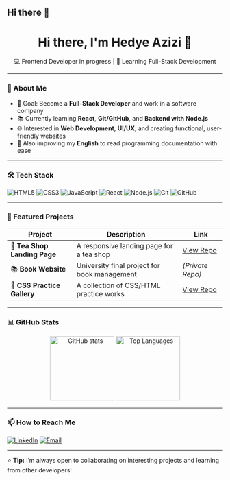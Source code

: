 ## Hi there 👋

<!--
**hedy-codes/hedy-codes** is a ✨ _special_ ✨ repository because its `README.md` (this file) appears on your GitHub profile.

Here are some ideas to get you started:

- 🔭 I’m currently working on ...
- 🌱 I’m currently learning ...
- 👯 I’m looking to collaborate on ...
- 🤔 I’m looking for help with ...
- 💬 Ask me about ...
- 📫 How to reach me: ...
- 😄 Pronouns: ...
- ⚡ Fun fact: ...
-->
<h1 align="center">Hi there, I'm Hedye Azizi 👋</h1>

<p align="center">
  💻 Frontend Developer in progress | 🌱 Learning Full-Stack Development
</p>

---

### 🚀 About Me
- 🎯 Goal: Become a **Full-Stack Developer** and work in a software company  
- 📚 Currently learning **React**, **Git/GitHub**, and **Backend with Node.js**  
- 🌐 Interested in **Web Development**, **UI/UX**, and creating functional, user-friendly websites  
- 📖 Also improving my **English** to read programming documentation with ease  

---

### 🛠 Tech Stack
![HTML5](https://img.shields.io/badge/HTML5-E34F26?style=for-the-badge&logo=html5&logoColor=white)
![CSS3](https://img.shields.io/badge/CSS3-1572B6?style=for-the-badge&logo=css3&logoColor=white)
![JavaScript](https://img.shields.io/badge/JavaScript-F7DF1E?style=for-the-badge&logo=javascript&logoColor=black)
![React](https://img.shields.io/badge/React-61DAFB?style=for-the-badge&logo=react&logoColor=black)
![Node.js](https://img.shields.io/badge/Node.js-339933?style=for-the-badge&logo=nodedotjs&logoColor=white)
![Git](https://img.shields.io/badge/Git-F05032?style=for-the-badge&logo=git&logoColor=white)
![GitHub](https://img.shields.io/badge/GitHub-181717?style=for-the-badge&logo=github&logoColor=white)

---

### 📂 Featured Projects
| Project | Description | Link |
| ------- | ----------- | ---- |
| 🍵 **Tea Shop Landing Page** | A responsive landing page for a tea shop | [View Repo](https://github.com/hedy-codes/product-landing-page) |
| 📚 **Book Website** | University final project for book management | *(Private Repo)* |
| 🎨 **CSS Practice Gallery** | A collection of CSS/HTML practice works | [View Repo](#) |

---

### 📊 GitHub Stats
<p align="center">
  <img src="https://github-readme-stats.vercel.app/api?username=hedy-codes&show_icons=true&theme=tokyonight" alt="GitHub stats" height="150" />
  <img src="https://github-readme-stats.vercel.app/api/top-langs/?username=hedy-codes&layout=compact&theme=tokyonight" alt="Top Languages" height="150" />
</p>

---

### 📫 How to Reach Me
[![LinkedIn](https://img.shields.io/badge/LinkedIn-0077B5?style=for-the-badge&logo=linkedin&logoColor=white)](https://www.linkedin.com/)
[![Email](https://img.shields.io/badge/Email-Contact_Me-ff9800?style=for-the-badge&logo=gmail&logoColor=white)](mailto:your-email@example.com)

---

⭐ **Tip:** I’m always open to collaborating on interesting projects and learning from other developers!

